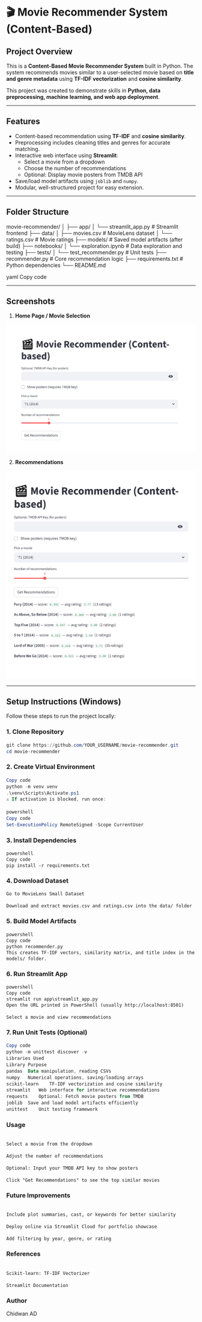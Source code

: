 # 🎬 Movie Recommender System (Content-Based)

## Project Overview

This is a **Content-Based Movie Recommender System** built in Python. The system recommends movies similar to a user-selected movie based on **title and genre metadata** using **TF-IDF vectorization** and **cosine similarity**.  

This project was created to demonstrate skills in **Python, data preprocessing, machine learning, and web app deployment**.

---

## Features

- Content-based recommendation using **TF-IDF** and **cosine similarity**.
- Preprocessing includes cleaning titles and genres for accurate matching.
- Interactive web interface using **Streamlit**:
  - Select a movie from a dropdown
  - Choose the number of recommendations
  - Optional: Display movie posters from TMDB API
- Save/load model artifacts using `joblib` and `numpy`.
- Modular, well-structured project for easy extension.

---

## Folder Structure

movie-recommender/
│
├── app/
│ └── streamlit_app.py # Streamlit frontend
├── data/
│ ├── movies.csv # MovieLens dataset
│ └── ratings.csv # Movie ratings
├── models/ # Saved model artifacts (after build)
├── notebooks/
│ └── exploration.ipynb # Data exploration and testing
├── tests/
│ └── test_recommender.py # Unit tests
├── recommender.py # Core recommendation logic
├── requirements.txt # Python dependencies
└── README.md

yaml
Copy code

---

## Screenshots


1. **Home Page / Movie Selection**

![Movie Selection](screenshots/movie_selection.png)

2. **Recommendations**

![Recommendations](screenshots/recommendations.png)

---

## Setup Instructions (Windows)

Follow these steps to run the project locally:

### 1. Clone Repository
```powershell
git clone https://github.com/YOUR_USERNAME/movie-recommender.git
cd movie-recommender
```
### 2. Create Virtual Environment
```powershell
Copy code
python -m venv venv
.\venv\Scripts\Activate.ps1
⚠️ If activation is blocked, run once:

powershell
Copy code
Set-ExecutionPolicy RemoteSigned -Scope CurrentUser
```
### 3. Install Dependencies
```
powershell
Copy code
pip install -r requirements.txt
```
### 4. Download Dataset
```
Go to MovieLens Small Dataset

Download and extract movies.csv and ratings.csv into the data/ folder

```
### 5. Build Model Artifacts
```
powershell
Copy code
python recommender.py
This creates TF-IDF vectors, similarity matrix, and title index in the models/ folder.
```
### 6. Run Streamlit App
```
powershell
Copy code
streamlit run app\streamlit_app.py
Open the URL printed in PowerShell (usually http://localhost:8501)

Select a movie and view recommendations
```
### 7. Run Unit Tests (Optional)
```powershell
Copy code
python -m unittest discover -v
Libraries Used
Library	Purpose
pandas	Data manipulation, reading CSVs
numpy	Numerical operations, saving/loading arrays
scikit-learn	TF-IDF vectorization and cosine similarity
streamlit	Web interface for interactive recommendations
requests	Optional: Fetch movie posters from TMDB
joblib	Save and load model artifacts efficiently
unittest	Unit testing framework
```
### Usage
```Run the Streamlit app

Select a movie from the dropdown

Adjust the number of recommendations

Optional: Input your TMDB API key to show posters

Click "Get Recommendations" to see the top similar movies
```
### Future Improvements
```Integrate collaborative filtering for hybrid recommendations

Include plot summaries, cast, or keywords for better similarity

Deploy online via Streamlit Cloud for portfolio showcase

Add filtering by year, genre, or rating
```
### References
``` MovieLens Dataset

Scikit-learn: TF-IDF Vectorizer

Streamlit Documentation
```
### Author
Chidwan AD
